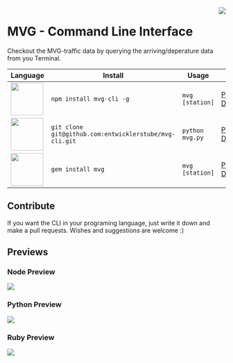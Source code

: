 <img src="resources/readme.logo.png" align="right" />

# MVG - Command Line Interface
Checkout the MVG-traffic data by querying the arriving/deperature data from you Terminal.

| Language                   | Install                                                 | Usage            | Links
| -------------------------- | ------------------------------------------------------- | ---------------- | --------------------------
| <img src="resources/node.icon.png" width="75" />    | `npm install mvg-cli -g`                                    | `mvg [station]`  | [Preview](#node-preview), [Docs](nodejs/README.md)
| <img src="resources/python.icon.png" width="75" />  | `git clone git@github.com:entwicklerstube/mvg-cli.git`  | `python mvg.py`  | [Preview](#python-preview), [Docs](python/README.md)
| <img src="resources/ruby.icon.png" width="75" />    | `gem install mvg`                                       | `mvg [station]`  | [Preview](#ruby-preview), [Docs](ruby/README.md)

## Contribute
If you want the CLI in your programing language, just write it down and make a pull requests.
Wishes and suggestions are welcome :)

## Previews
### Node Preview
![](resources/node-preview.gif)
### Python Preview
![](resources/mvpy.png)
### Ruby Preview
![](resources/mvprb.png)
